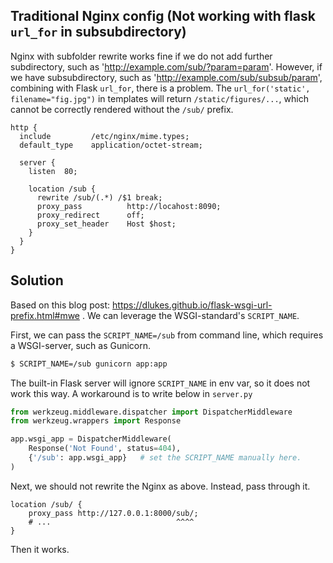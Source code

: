 
## Traditional Nginx config (Not working with flask `url_for` in subsubdirectory)
Nginx with subfolder rewrite works fine if we do not add further subdirectory, such as 'http://example.com/sub/?param=param'.
However, if we have subsubdirectory, such as 'http://example.com/sub/subsub/param', combining with Flask `url_for`, there is a problem.
The `url_for('static', filename="fig.jpg")` in templates will return `/static/figures/...`, which cannot be correctly rendered without the `/sub/` prefix.

```nginx
http {
  include         /etc/nginx/mime.types;
  default_type    application/octet-stream;
  
  server {
    listen  80;
    
    location /sub {
      rewrite /sub/(.*) /$1 break;
      proxy_pass          http://locahost:8090;
      proxy_redirect      off;
      proxy_set_header    Host $host;
    }
  }
}
```


## Solution
Based on this blog post: https://dlukes.github.io/flask-wsgi-url-prefix.html#mwe  . We can leverage the WSGI-standard's `SCRIPT_NAME`.

First, we can pass the `SCRIPT_NAME=/sub` from command line, which requires a WSGI-server, such as Gunicorn.
```bash
$ SCRIPT_NAME=/sub gunicorn app:app
```
The built-in Flask server will ignore `SCRIPT_NAME` in env var, so it does not work this way.
A workaround is to write below in `server.py`
```python
from werkzeug.middleware.dispatcher import DispatcherMiddleware
from werkzeug.wrappers import Response

app.wsgi_app = DispatcherMiddleware(
    Response('Not Found', status=404),
    {'/sub': app.wsgi_app}   # set the SCRIPT_NAME manually here.
)
```

Next, we should not rewrite the Nginx as above. Instead, pass through it.
```nginx
location /sub/ {
    proxy_pass http://127.0.0.1:8000/sub/;
    # ...                            ^^^^
}
```

Then it works.


